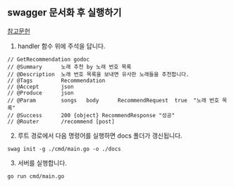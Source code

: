 ## swagger 문서화 후 실행하기
[참고문헌](https://github.com/swaggo/swag?tab=readme-ov-file#general-api-info)
1. handler 함수 위에 주석을 답니다. 
```
// GetRecommendation godoc
// @Summary      노래 추천 by 노래 번호 목록
// @Description  노래 번호 목록을 보내면 유사한 노래들을 추천합니다.
// @Tags         Recommendation
// @Accept       json
// @Produce      json
// @Param        songs   body      RecommendRequest  true  "노래 번호 목록"
// @Success      200 {object} RecommendResponse "성공"
// @Router       /recommend [post]
```
2. 루트 경로에서 다음 명령어를 실행하면 docs 폴더가 갱신됩니다.
```
swag init -g ./cmd/main.go -o ./docs  
```
3. 서버를 실행합니다.
```
go run cmd/main.go
```